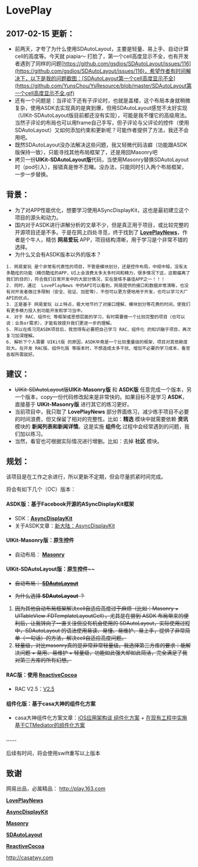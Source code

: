 # LovePlay
## 2017-02-15 更新：

* 前两天，才夸了为什么使用SDAutoLayout，主要是轻量、易上手、自动计算cell的高度等。今天就 piapia～ 打脸了，第一个cell高度显示不全，也有开发者遇到了同样的问题[https://github.com/gsdios/SDAutoLayout/issues/116](https://github.com/gsdios/SDAutoLayout/issues/116)，希望作者有时间解决下，以下是我的问题截图：[SDAutoLayout第一个cell高度显示不全](https://github.com/YunsChou/YsResource/blob/master/SDAutoLayout第一个cell高度显示不全.gif)
* 还有一个问题是：当评论下还有子评论时，也就是盖楼，这个布局本身就稍微复杂，使用ASDK去实现真的是爽到爆，但用SDAutoLayout感觉不太好实现（UIKit-SDAutoLayout版目前都还没有实现），可能是我不懂它的高级用法。当然子评论的布局也可以用frame自己手写，但子评论与父评论的控件（使用SDAutoLayout）又如何添加约束和更新呢？可能作者提供了方法，我还不会用吧。
* 既然SDAutoLayout没办法解决这些问题，我又轻微代码洁癖（功能跟ASDK版保持一致），只能寻找其他布局框架了，还是用回Masonry吧
* 拷贝一份**UIKit-SDAutoLayout版**代码，当使用Masonry替换SDAutoLayout时（pod引入），报错真是惨不忍睹。没办法，只能同时引入两个布局框架，一步一步替换。





## 背景：

* 为了对APP性能优化，想要学习使用ASyncDisplayKit，这也是最初建立这个项目的源头和动力。
* 国内对于ASDK进行讲解分析的文章不少，但是真正用于项目，或比较完整的开源项目还是不多。于是在网上四处寻觅，终于找到了 [**LovePlayNews**](https://github.com/12207480/LovePlayNews)，作者是个牛人，精仿 **网易爱玩** APP，项目结构清晰，用于学习是个非常不错的选择。
* 为什么又会有ASDK版本以外的版本？

```
1. 网易爱玩 是个非常有代表性的项目，不管是模块划分，还是控件布局，中规中矩，没有太多酷炫的功能（精仿酷炫的APP，UI上会浪费太多太多时间和精力，很多情况下这，这都偏离了我们的目的），符合我们日常开发中的大部分情况，实在是练手最佳APP之一！！！
2. 同时，通过  LovePlayNews 中的API可以看到，网易提供的接口和数据非常清晰，也没有对开发者做过多限制（安全、验证、加密等），不但可以更方便地用于开发，也可以学习大厂API的优点。
3. 正是基于 网易爱玩 以上特点，极大地节约了对接口理解、模块划分等花费的时间，使我们有更多精力投入到功能开发和学习当中。
4. 对于 RAC、组件化 等框架或思想层面的学习，有时需要做一个比较完整的项目（也可以说：业务or需求），才能有效提升我们更进一步的理解。
5. 所以在练习完ASDK项目后，我觉得有必要把自己学习 RAC、组件化 的知识融于项目，再次复习加深理解。
6. 解析下个人需要 UIKit版 的原因，ASDK毕竟是一个比较重量级的框架，项目对其依赖度较大。在开发 RAC版、组件化版 等版本时，不想造成太多干扰、增加不必要的学习成本，看官各取所需就好。 
```

## 建议：

* ~~UIKit-SDAutoLayout版~~**UIKit-Masonry版** 和 **ASDK版** 任意完成一个版本，另一个版本，copy一份代码修改起来是非常快的。如果目标不是学习 **ASDK**，直接基于 **UIKit-Masonry版** 进行其它的练习更好。
* 当前项目中，我只取了 **LovePlayNews** 部分界面练习，减少练手项目不必要的时间浪费，但又保留了相对的完整性。比如：**精选** 模块中就需要依赖 **资讯** 模块的 **新闻列表和新闻详情**。这是实施 **组件化** 过程中会经常遇到的问题，我们加以练习。
* 当然，看官也可根据实际情况进行增删。比如：去掉 **社区** 模块。

## 规划：

该项目是在工作之余进行，所以更新不定期，但会尽量抓紧时间完成。

将会有如下几个（OC）版本：

#### ASDK版：基于Facebook开源的ASyncDisplayKit框架

* SDK：[**AsyncDisplayKit**](https://github.com/facebook/AsyncDisplayKit)
* 关于ASDK文章：[新大陆：AsyncDisplayKit](https://segmentfault.com/a/1190000007991853)

#### UIKit-Masonry版：原生控件

- 自动布局： [**Masonry**](https://github.com/SnapKit/Masonry/issues)

#### UIKit-SDAutoLayout版：原生控件~~

* ~~自动布局： [**SDAutoLayout**](https://github.com/gsdios/SDAutoLayout)~~


* ~~为什么选择 **SDAutoLayout** ？~~

1. ~~因为其他自动布局框架解决cell自适应高度过于麻烦（比如：Masonry + UITableView-FDTemplateLayoutCell），尤其是在尝到 ASDK 布局带来的便利后，让我转向了一直关注但没有机会使用的 SDAutoLayout，实际使用过程中，SDAutoLayout 的语法使用易读、易懂、易维护、易上手，提供了非常简单（一句话）的方法，解决cell自适应高度问题。~~
2. ~~轻量级，对比masonry真的是非常非常轻量级。我选择第三方库的要求：能解决问题 + 易用、易维护 + 轻量级，功能如此强大却如此简洁，完全满足了我对第三方库的所有幻想。~~

#### RAC版：使用 [**ReactiveCocoa**](https://github.com/ReactiveCocoa/ReactiveCocoa) 

* RAC V2.5：[V2.5](https://github.com/ReactiveCocoa/ReactiveCocoa/releases/tag/v2.5)

#### 组件化版：基于casa大神的组件化方案

* casa大神组件化方案文章：[iOS应用架构谈 组件化方案](http://casatwy.com/iOS-Modulization.html) + [在现有工程中实施基于CTMediator的组件化方案](http://casatwy.com/modulization_in_action.html)

#### …...

后续有时间，将会使用swift重写以上版本

## 致谢

网易出品，必属精品： http://play.163.com

[**LovePlayNews**](https://github.com/12207480/LovePlayNews) 

[**AsyncDisplayKit**](https://github.com/facebook/AsyncDisplayKit)

[**Masonry**](https://github.com/SnapKit/Masonry/issues)

[**SDAutoLayout**](https://github.com/gsdios/SDAutoLayout)

[**ReactiveCocoa**](https://github.com/ReactiveCocoa/ReactiveCocoa)

http://casatwy.com
